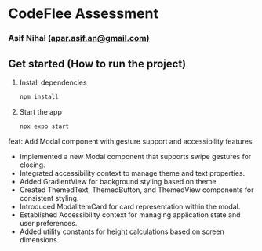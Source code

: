 # CodeFlee Assessment

### Asif Nihal [(apar.asif.an@gmail.com)](mailto:apar.asif.an@gmail.com)

## Get started (How to run the project)

1. Install dependencies

   ```bash
   npm install
   ```

2. Start the app

   ```bash
   npx expo start
   ```

feat: Add Modal component with gesture support and accessibility features

- Implemented a new Modal component that supports swipe gestures for closing.
- Integrated accessibility context to manage theme and text properties.
- Added GradientView for background styling based on theme.
- Created ThemedText, ThemedButton, and ThemedView components for consistent styling.
- Introduced ModalItemCard for card representation within the modal.
- Established Accessibility context for managing application state and user preferences.
- Added utility constants for height calculations based on screen dimensions.

